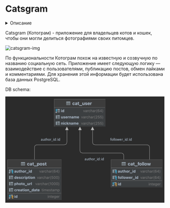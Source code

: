 # Catsgram
<details>
    <summary>Описание</summary>
    Сквозной проект второго модуля посвященного SpringBoot.
</details>

Catsgram (Котограм) - приложение для владельцев котов и кошек, чтобы они могли делиться фотографиями своих питомцев.

<img src="https://pictures.s3.yandex.net/resources/218_1663626678.png" alt="catsgram-img" width="500"/>

По функциональности Котограм похож на известную и созвучную по названию социальную сеть. Приложение имеет следующую логику — взаимодействие с пользователями, публикацию постов, обмен лайками и комментариями. Для хранения этой информации будет использована база данных PostgreSQL.

DB schema:

<img src="src/main/resources/cats-db-schema.png" alt="cats-db-schema.png" width="500"/>